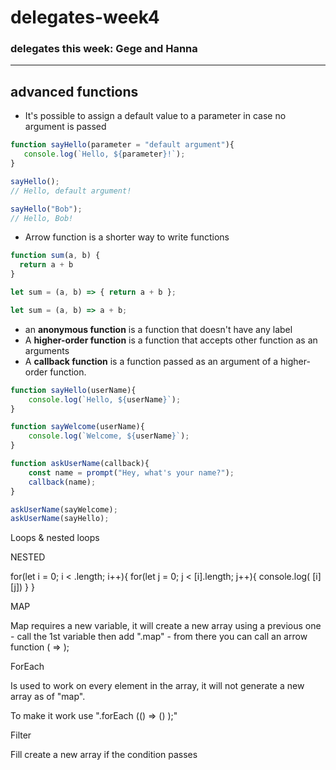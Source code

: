 # delegates-week4

### delegates this week: Gege and Hanna

---

## advanced functions

+ It's possible to assign a default value to a parameter in case no argument is passed

```javascript
function sayHello(parameter = "default argument"){
   console.log(`Hello, ${parameter}!`);
}

sayHello();
// Hello, default argument!

sayHello("Bob");
// Hello, Bob!
```

+ Arrow function is a shorter way to write functions

```javascript
function sum(a, b) {
  return a + b
}

let sum = (a, b) => { return a + b };

let sum = (a, b) => a + b;
```

+ an **anonymous function** is a function that doesn't have any label
+ A **higher-order function** is a function that accepts other function as an arguments
+ A **callback function** is a function passed as an argument of a higher-order function.

```javascript
function sayHello(userName){
	console.log(`Hello, ${userName}`);
}

function sayWelcome(userName){
	console.log(`Welcome, ${userName}`);
}

function askUserName(callback){
	const name = prompt("Hey, what's your name?");
	callback(name);
}

askUserName(sayWelcome);
askUserName(sayHello);
```
Loops & nested loops

NESTED

for(let i = 0; i < .length; i++){
for(let j = 0; j < [i].length; j++){
console.log( [i][j])
}
}

MAP

Map requires a new variable, it will create a new array using a previous one - call the 1st variable then add ".map" - from there you can call an arrow function ( => );

ForEach

Is used to work on every element in the array, it will not generate a new array as of "map".

To make it work use ".forEach (() => () );"

Filter

Fill create a new array if the condition passes
